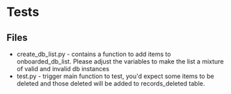 # Tests

## Files
- create_db_list.py - contains a function to add items to onboarded_db_list. Please adjust the variables to make the list a mixture of valid and invalid db instances
- test.py - trigger main function to test, you'd expect some items to be deleted and those deleted will be added to records_deleted table.